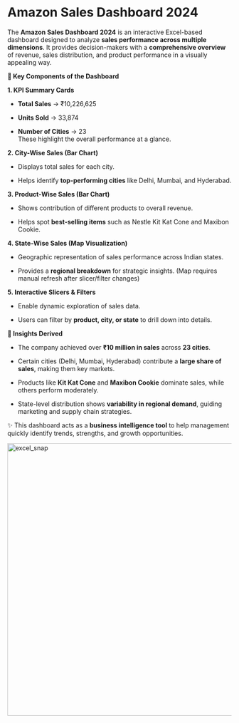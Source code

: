 # Amazon Sales Dashboard 2024
The **Amazon Sales Dashboard 2024** is an interactive Excel-based dashboard designed to analyze **sales performance across multiple dimensions**. It provides decision-makers with a **comprehensive overview** of revenue, sales distribution, and product performance in a visually appealing way.

**🔹 Key Components of the Dashboard**

**1. KPI Summary Cards**

* **Total Sales** → ₹10,226,625<br>
* **Units Sold** → 33,874

* **Number of Cities** → 23<br>These highlight the overall performance at a glance.

**2. City-Wise Sales (Bar Chart)**

* Displays total sales for each city.

* Helps identify **top-performing cities** like Delhi, Mumbai, and Hyderabad.

**3. Product-Wise Sales (Bar Chart)**

* Shows contribution of different products to overall revenue.

* Helps spot **best-selling items** such as Nestle Kit Kat Cone and Maxibon Cookie.

**4. State-Wise Sales (Map Visualization)**

* Geographic representation of sales performance across Indian states.

* Provides a **regional breakdown** for strategic insights. (Map requires manual refresh after slicer/filter changes)

**5. Interactive Slicers & Filters**

* Enable dynamic exploration of sales data.

* Users can filter by **product, city, or state** to drill down into details.

**🎯 Insights Derived**

* The company achieved over **₹10 million in sales** across **23 cities**.

* Certain cities (Delhi, Mumbai, Hyderabad) contribute a **large share of sales**, making them key markets.

* Products like **Kit Kat Cone** and **Maxibon Cookie** dominate sales, while others perform moderately.

* State-level distribution shows **variability in regional demand**, guiding marketing and supply chain strategies.

✨ This dashboard acts as a **business intelligence tool** to help management quickly identify trends, strengths, and growth opportunities.

<img width="1280" height="612" alt="excel_snap" src="https://github.com/user-attachments/assets/fc0e4877-e3f5-400f-9b35-c44e1c98b25c" />

